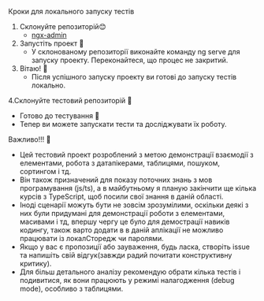 Кроки для локального запуску тестів

1. Склонуйте репозиторій😊
   - [ngx-admin](https://github.com/user/repo/blob/branch/other_file.md) 
2. Запустіть проект 🚀
   - У склонованому репозиторії виконайте команду ng serve для запуску проекту. Переконайтеся, що процес не закритий.
3. Вітаю! 🎉
   - Після успішного запуску проекту ви готові до запуску тестів локально.

4.Склонуйте тестовий репозиторій 🔄
   - Готово до тестування 🧪
   - Тепер ви можете запускати тести та досліджувати їх роботу.

Важливо!!! 🛑

- Цей тестовий проект розроблений з метою демонстрації взаємодії з елементами, робота з датапікерами, таблицями, пошуком, сортингом і тд.
- Він також призначений для показу поточних знань з мов програмування (js/ts), а в майбутньому я планую закінчити ще кілька курсів з TypeScript, щоб посили свої знання в даній області.
- Іноді сценарії можуть бути не зовсім зрозумілими, оскільки деякі з них були придумані для демонстрації роботи з елементами, масивами і тд, впершу чергу це було  для демострації навиків кодингу, також варто додати в в даній аплікації не можливо працювати із локалСторедж чи паролями.
- Якщо у вас є пропозиції або зауваження, будь ласка, створіть issue та напишіть свій відгук(завжди радий почитати конструктивну критику).
- Для більш детального аналізу рекомендую обрати кілька тестів і подивитися, як вони працюють у режимі налагодження (debug mode), особливо з таблицями.
